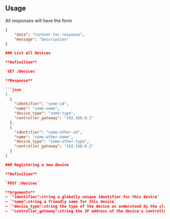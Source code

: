 ## Usage

All responses will have the form

```json
{
    "data": "Content for response",
    "message": "Description"
}

### List all Devices

**Definition**

`GET /Devices`

**Response**

```json
[
  {
    "identifier": "some-id",
    "name": "some-name",
    "device_type": "some-type",
    "controller_gateway": "192.168.0.1"
  },
  {
    "identifier": "some-other-id",
    "name": "some-other-name",
    "device_type": "some-other-type",
    "controller_gateway": "192.168.0.2"
  }
]

### Registering a new device

**Definition**

`POST /devices`

**Arguments**
— `"identifier":string a globally unique identifier for this device`
— `"name":string a friendly name for this device`
— `"device_type":string the type of the device as understood by the client`
— `"controller_gateway":string the IP address of the device's controller`
